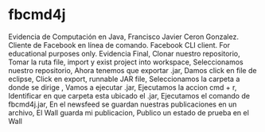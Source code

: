# fbcmd4j
Evidencia de Computación en Java, Francisco Javier Ceron Gonzalez.
Cliente de Facebook en línea de comando. Facebook CLI client. For educational purposes only.
Evidencia Final,
Clonar nuestro repositorio,
Tomar la ruta file, import y exist project into workspace,
Seleccionamos nuestro repositorio,
Ahora tenemos que exportar .jar,
Damos click en file de eclipse,
Click en export, runnable JAR file,
Seleccionamos la carpeta a donde se dirige ,
Vamos a ejecutar .jar,
Ejecutamos la accion cmd + r,
Identificar en que carpeta esta ubicado el .jar,
Ejecutamos el comando de fbcmd4j.jar,
En el newsfeed se guardan nuestras publicaciones en un archivo,
El Wall guarda mi publicacion,
Publico un estado de prueba en el Wall
